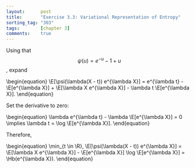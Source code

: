 ```yaml
---
layout:      post
title:       "Exercise 3.3: Variational Representation of Entropy"
sorting_tag: "303"
tags:        [chapter 3]
comments:    true
---
```


Using that $$\psi(u) = e^{-u} - 1 + u$$, expand

\begin{equation}
    \E[\psi(\lambda(X - t)) e^{\lambda X}]
    = e^{\lambda t} - \E[e^{\lambda X}] + \E[\lambda X e^{\lambda X}] - \lambda t \E[e^{\lambda X}].
\end{equation}

Set the derivative to zero:

\begin{equation}
    \lambda e^{\lambda t} - \lambda \E[e^{\lambda X}] = 0
    \implies
    \lambda t = \log \E[e^{\lambda X}].
\end{equation}

Therefore,

\begin{equation}
    \min_{t \in \R}\, \E[\psi(\lambda(X - t)) e^{\lambda X}]
    = \E[\lambda X e^{\lambda X}] - \E[e^{\lambda X}] \log \E[e^{\lambda X}]
    = \Hb(e^{\lambda X}).
\end{equation}
